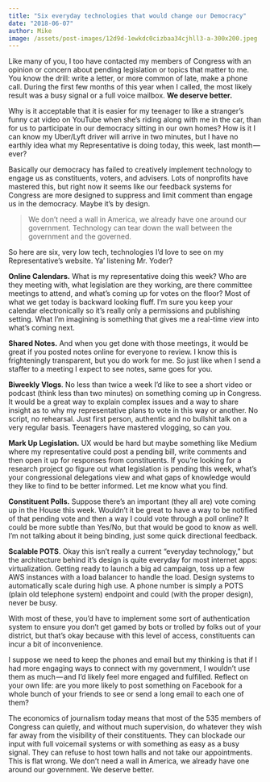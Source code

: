 ```yaml
---
title: "Six everyday technologies that would change our Democracy"
date: "2018-06-07"
author: Mike
image: /assets/post-images/12d9d-1ewkdc0cizbaa34cjhll3-a-300x200.jpeg
---
```


Like many of you, I too have contacted my members of Congress with an opinion or concern about pending legislation or topics that matter to me. You know the drill: write a letter, or more common of late, make a phone call. During the first few months of this year when I called, the most likely result was a busy signal or a full voice mailbox. **We deserve better.**

<!-- More -->

Why is it acceptable that it is easier for my teenager to like a stranger’s funny cat video on YouTube when she’s riding along with me in the car, than for us to participate in our democracy sitting in our own homes? How is it I can know my Uber/Lyft driver will arrive in two minutes, but I have no earthly idea what my Representative is doing today, this week, last month — ever?

Basically our democracy has failed to creatively implement technology to engage us as constituents, voters, and advisers. Lots of nonprofits have mastered this, but right now it seems like our feedback systems for Congress are more designed to suppress and limit comment than engage us in the democracy. Maybe it’s by design.

> We don’t need a wall in America, we already have one around our government. Technology can tear down the wall between the government and the governed.

So here are six, very low tech, technologies I’d love to see on my Representative’s website. Ya’ listening Mr. Yoder?

**Online Calendars.** What is my representative doing this week? Who are they meeting with, what legislation are they working, are there committee meetings to attend, and what’s coming up for votes on the floor? Most of what we get today is backward looking fluff. I’m sure you keep your calendar electronically so it’s really only a permissions and publishing setting. What I’m imagining is something that gives me a real-time view into what’s coming next.

**Shared Notes.** And when you get done with those meetings, it would be great if you posted notes online for everyone to review. I know this is frighteningly transparent, but you do work for me. So just like when I send a staffer to a meeting I expect to see notes, same goes for you.

**Biweekly Vlogs**. No less than twice a week I’d like to see a short video or podcast (think less than two minutes) on something coming up in Congress. It would be a great way to explain complex issues and a way to share insight as to why my representative plans to vote in this way or another. No script, no rehearsal. Just first person, authentic and no bullshit talk on a very regular basis. Teenagers have mastered vlogging, so can you.

**Mark Up Legislation.** UX would be hard but maybe something like Medium where my representative could post a pending bill, write comments and then open it up for responses from constituents. If you’re looking for a research project go figure out what legislation is pending this week, what’s your congressional delegations view and what gaps of knowledge would they like to find to be better informed. Let me know what you find.

**Constituent Polls.** Suppose there’s an important (they all are) vote coming up in the House this week. Wouldn’t it be great to have a way to be notified of that pending vote and then a way I could vote through a poll online? It could be more subtle than Yes/No, but that would be good to know as well. I’m not talking about it being binding, just some quick directional feedback.

**Scalable POTS**. Okay this isn’t really a current “everyday technology,” but the architecture behind it’s design is quite everyday for most internet apps: virtualization. Getting ready to launch a big ad campaign, toss up a few AWS instances with a load balancer to handle the load. Design systems to automatically scale during high use. A phone number is simply a POTS (plain old telephone system) endpoint and could (with the proper design), never be busy.

With most of these, you’d have to implement some sort of authentication system to ensure you don’t get gamed by bots or trolled by folks out of your district, but that’s okay because with this level of access, constituents can incur a bit of inconvenience.

I suppose we need to keep the phones and email but my thinking is that if I had more engaging ways to connect with my government, I wouldn’t use them as much — and I’d likely feel more engaged and fulfilled. Reflect on your own life: are you more likely to post something on Facebook for a whole bunch of your friends to see or send a long email to each one of them?

The economics of journalism today means that most of the 535 members of Congress can quietly, and without much supervision, do whatever they wish far away from the visibility of their constituents. They can blockade our input with full voicemail systems or with something as easy as a busy signal. They can refuse to host town halls and not take our appointments. This is flat wrong. We don’t need a wall in America, we already have one around our government. We deserve better.
